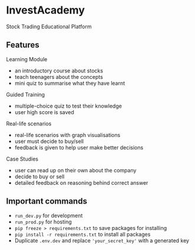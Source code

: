 # InvestAcademy

Stock Trading Educational Platform

## Features

Learning Module

- an introductory course about stocks
- teach teenagers about the concepts
- mini quiz to summarise what they have learnt

Guided Training

- multiple-choice quiz to test their knowledge
- user high score is saved

Real-life scenarios

- real-life scenarios with graph visualisations
- user must decide to buy/sell
- feedback is given to help user make better decisions
  
Case Studies

- user can read up on their own about the company
- decide to buy or sell
- detailed feedback on reasoning behind correct answer

## Important commands

- `run_dev.py` for development
- `run_prod.py` for hosting
- `pip freeze > requirements.txt` to save packages for installing
- `pip install -r requirements.txt` to install all packages
- Duplicate `.env.dev` and replace `'your_secret_key'` with a generated key
